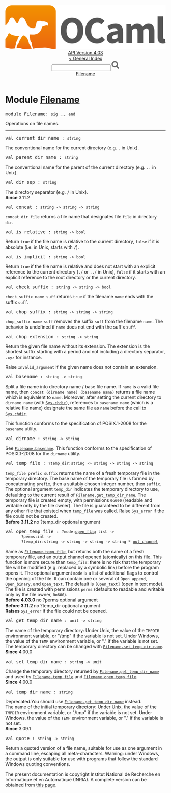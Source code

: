 <!-- ((! set title API !)) ((! set documentation !)) ((! set api !)) ((! set nobreadcrumb !)) -->
<div class="api"><header><nav class="toc brand"><a class="brand" href="https://ocaml.org/"><img src="colour-logo-gray.svg" class="svg" alt="OCaml"></a></nav><nav class="toc"><div class="toc_version"><a href="/docs" id="version-select">API Version 4.03</a></div><a href="index.html">&lt; General Index</a><div class="api_search"><input type="text" name="apisearch" id="api_search" oninput="mySearch(false);" onkeypress="this.oninput();" onclick="this.oninput();" onpaste="this.oninput();">
<img src="search_icon.svg" alt="Search" class="svg" onclick="mySearch(false)"></div>
<div id="search_results"></div><div class="toc_title"><a href="#top">Filename</a></div><ul></ul></nav></header>

<h1>Module <a href="type_Filename.html">Filename</a></h1>

<pre><span class="keyword">module</span> Filename: <code class="code"><span class="keyword">sig</span></code> <a href="Filename.html">..</a> <code class="code"><span class="keyword">end</span></code></pre><div class="info module top">
Operations on file names.<br>
</div>
<hr width="100%">

<pre><span id="VALcurrent_dir_name"><span class="keyword">val</span> current_dir_name</span> : <code class="type">string</code></pre><div class="info ">
The conventional name for the current directory (e.g. <code class="code">.</code> in Unix).<br>
</div>

<pre><span id="VALparent_dir_name"><span class="keyword">val</span> parent_dir_name</span> : <code class="type">string</code></pre><div class="info ">
The conventional name for the parent of the current directory
   (e.g. <code class="code">..</code> in Unix).<br>
</div>

<pre><span id="VALdir_sep"><span class="keyword">val</span> dir_sep</span> : <code class="type">string</code></pre><div class="info ">
The directory separator (e.g. <code class="code">/</code> in Unix).<br>
<b>Since</b> 3.11.2<br>
</div>

<pre><span id="VALconcat"><span class="keyword">val</span> concat</span> : <code class="type">string -&gt; string -&gt; string</code></pre><div class="info ">
<code class="code">concat dir file</code> returns a file name that designates file
   <code class="code">file</code> in directory <code class="code">dir</code>.<br>
</div>

<pre><span id="VALis_relative"><span class="keyword">val</span> is_relative</span> : <code class="type">string -&gt; bool</code></pre><div class="info ">
Return <code class="code"><span class="keyword">true</span></code> if the file name is relative to the current
   directory, <code class="code"><span class="keyword">false</span></code> if it is absolute (i.e. in Unix, starts
   with <code class="code">/</code>).<br>
</div>

<pre><span id="VALis_implicit"><span class="keyword">val</span> is_implicit</span> : <code class="type">string -&gt; bool</code></pre><div class="info ">
Return <code class="code"><span class="keyword">true</span></code> if the file name is relative and does not start
   with an explicit reference to the current directory (<code class="code">./</code> or
   <code class="code">../</code> in Unix), <code class="code"><span class="keyword">false</span></code> if it starts with an explicit reference
   to the root directory or the current directory.<br>
</div>

<pre><span id="VALcheck_suffix"><span class="keyword">val</span> check_suffix</span> : <code class="type">string -&gt; string -&gt; bool</code></pre><div class="info ">
<code class="code">check_suffix name suff</code> returns <code class="code"><span class="keyword">true</span></code> if the filename <code class="code">name</code>
   ends with the suffix <code class="code">suff</code>.<br>
</div>

<pre><span id="VALchop_suffix"><span class="keyword">val</span> chop_suffix</span> : <code class="type">string -&gt; string -&gt; string</code></pre><div class="info ">
<code class="code">chop_suffix name suff</code> removes the suffix <code class="code">suff</code> from
   the filename <code class="code">name</code>. The behavior is undefined if <code class="code">name</code> does not
   end with the suffix <code class="code">suff</code>.<br>
</div>

<pre><span id="VALchop_extension"><span class="keyword">val</span> chop_extension</span> : <code class="type">string -&gt; string</code></pre><div class="info ">
Return the given file name without its extension. The extension
   is the shortest suffix starting with a period and not including
   a directory separator, <code class="code">.xyz</code> for instance.
<p>

   Raise <code class="code"><span class="constructor">Invalid_argument</span></code> if the given name does not contain
   an extension.<br>
</p></div>

<pre><span id="VALbasename"><span class="keyword">val</span> basename</span> : <code class="type">string -&gt; string</code></pre><div class="info ">
Split a file name into directory name / base file name.
   If <code class="code">name</code> is a valid file name, then <code class="code">concat (dirname name) (basename name)</code>
   returns a file name which is equivalent to <code class="code">name</code>. Moreover,
   after setting the current directory to <code class="code">dirname name</code> (with <a href="Sys.html#VALchdir"><code class="code"><span class="constructor">Sys</span>.chdir</code></a>),
   references to <code class="code">basename name</code> (which is a relative file name)
   designate the same file as <code class="code">name</code> before the call to <a href="Sys.html#VALchdir"><code class="code"><span class="constructor">Sys</span>.chdir</code></a>.
<p>

   This function conforms to the specification of POSIX.1-2008 for the
   <code class="code">basename</code> utility.<br>
</p></div>

<pre><span id="VALdirname"><span class="keyword">val</span> dirname</span> : <code class="type">string -&gt; string</code></pre><div class="info ">
See <a href="Filename.html#VALbasename"><code class="code"><span class="constructor">Filename</span>.basename</code></a>.
   This function conforms to the specification of POSIX.1-2008 for the
   <code class="code">dirname</code> utility.<br>
</div>

<pre><span id="VALtemp_file"><span class="keyword">val</span> temp_file</span> : <code class="type">?temp_dir:string -&gt; string -&gt; string -&gt; string</code></pre><div class="info ">
<code class="code">temp_file prefix suffix</code> returns the name of a
   fresh temporary file in the temporary directory.
   The base name of the temporary file is formed by concatenating
   <code class="code">prefix</code>, then a suitably chosen integer number, then <code class="code">suffix</code>.
   The optional argument <code class="code">temp_dir</code> indicates the temporary directory
   to use, defaulting to the current result of <a href="Filename.html#VALget_temp_dir_name"><code class="code"><span class="constructor">Filename</span>.get_temp_dir_name</code></a>.
   The temporary file is created empty, with permissions <code class="code">0o600</code>
   (readable and writable only by the file owner).  The file is
   guaranteed to be different from any other file that existed when
   <code class="code">temp_file</code> was called.
   Raise <code class="code"><span class="constructor">Sys_error</span></code> if the file could not be created.<br>
<b>Before 3.11.2 </b> no ?temp_dir optional argument<br>
</div>

<pre><span id="VALopen_temp_file"><span class="keyword">val</span> open_temp_file</span> : <code class="type">?mode:<a href="Pervasives.html#TYPEopen_flag">open_flag</a> list -&gt;<br>       ?perms:int -&gt;<br>       ?temp_dir:string -&gt; string -&gt; string -&gt; string * <a href="Pervasives.html#TYPEout_channel">out_channel</a></code></pre><div class="info ">
Same as <a href="Filename.html#VALtemp_file"><code class="code"><span class="constructor">Filename</span>.temp_file</code></a>, but returns both the name of a fresh
   temporary file, and an output channel opened (atomically) on
   this file.  This function is more secure than <code class="code">temp_file</code>: there
   is no risk that the temporary file will be modified (e.g. replaced
   by a symbolic link) before the program opens it.  The optional argument
   <code class="code">mode</code> is a list of additional flags to control the opening of the file.
   It can contain one or several of <code class="code"><span class="constructor">Open_append</span></code>, <code class="code"><span class="constructor">Open_binary</span></code>,
   and <code class="code"><span class="constructor">Open_text</span></code>.  The default is <code class="code">[<span class="constructor">Open_text</span>]</code> (open in text mode). The
   file is created with permissions <code class="code">perms</code> (defaults to readable and
   writable only by the file owner, <code class="code">0o600</code>).<br>
<b>Before 4.03.0 </b> no ?perms optional argument<br>
<b>Before 3.11.2 </b> no ?temp_dir optional argument<br>
<b>Raises</b> <code>Sys_error</code> if the file could not be opened.<br>
</div>

<pre><span id="VALget_temp_dir_name"><span class="keyword">val</span> get_temp_dir_name</span> : <code class="type">unit -&gt; string</code></pre><div class="info ">
The name of the temporary directory:
    Under Unix, the value of the <code class="code"><span class="constructor">TMPDIR</span></code> environment variable, or "/tmp"
    if the variable is not set.
    Under Windows, the value of the <code class="code"><span class="constructor">TEMP</span></code> environment variable, or "."
    if the variable is not set.
    The temporary directory can be changed with <a href="Filename.html#VALset_temp_dir_name"><code class="code"><span class="constructor">Filename</span>.set_temp_dir_name</code></a>.<br>
<b>Since</b> 4.00.0<br>
</div>

<pre><span id="VALset_temp_dir_name"><span class="keyword">val</span> set_temp_dir_name</span> : <code class="type">string -&gt; unit</code></pre><div class="info ">
Change the temporary directory returned by <a href="Filename.html#VALget_temp_dir_name"><code class="code"><span class="constructor">Filename</span>.get_temp_dir_name</code></a>
    and used by <a href="Filename.html#VALtemp_file"><code class="code"><span class="constructor">Filename</span>.temp_file</code></a> and <a href="Filename.html#VALopen_temp_file"><code class="code"><span class="constructor">Filename</span>.open_temp_file</code></a>.<br>
<b>Since</b> 4.00.0<br>
</div>

<pre><span id="VALtemp_dir_name"><span class="keyword">val</span> temp_dir_name</span> : <code class="type">string</code></pre><div class="info ">
<span class="warning">Deprecated.</span>You should use <a href="Filename.html#VALget_temp_dir_name"><code class="code"><span class="constructor">Filename</span>.get_temp_dir_name</code></a> instead.<br>
The name of the initial temporary directory:
    Under Unix, the value of the <code class="code"><span class="constructor">TMPDIR</span></code> environment variable, or "/tmp"
    if the variable is not set.
    Under Windows, the value of the <code class="code"><span class="constructor">TEMP</span></code> environment variable, or "."
    if the variable is not set.<br>
<b>Since</b> 3.09.1<br>
</div>

<pre><span id="VALquote"><span class="keyword">val</span> quote</span> : <code class="type">string -&gt; string</code></pre><div class="info ">
Return a quoted version of a file name, suitable for use as
    one argument in a command line, escaping all meta-characters.
    Warning: under Windows, the output is only suitable for use
    with programs that follow the standard Windows quoting
    conventions.<br>
</div>
<div class="copyright">The present documentation is copyright Institut National de Recherche en Informatique et en Automatique (INRIA). A complete version can be obtained from <a href="http://caml.inria.fr/pub/docs/manual-ocaml/">this page</a>.</div></div>